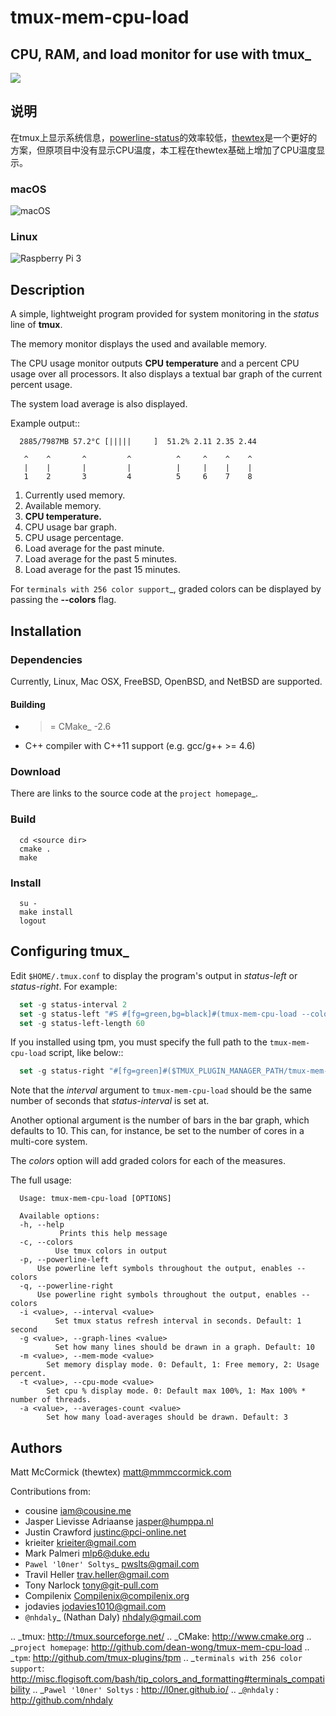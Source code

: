 # tmux-mem-cpu-load

## CPU, RAM, and load monitor for use with tmux_


![](https://travis-ci.org/dean-wong/tmux-mem-cpu-load.svg)

## 说明

在tmux上显示系统信息，[powerline-status](https://pypi.python.org/pypi/powerline-status/)的效率较低，[thewtex](http://github.com/thewtex/tmux-mem-cpu-load)是一个更好的方案，但原项目中没有显示CPU温度，本工程在thewtex基础上增加了CPU温度显示。

### macOS

![macOS](https://ws4.sinaimg.cn/large/006tKfTcgy1fg5t0km08xj30iy08owel.jpg)

### Linux

![Raspberry Pi 3](https://ws1.sinaimg.cn/large/006tKfTcgy1fg5t0o9ki4j30iy08ot8u.jpg)

## Description

A simple, lightweight program provided for system monitoring in the *status*
line of **tmux**.

The memory monitor displays the used and available memory.

The CPU usage monitor outputs **CPU temperature** and a percent CPU usage over all processors. It also
displays a textual bar graph of the current percent usage.

The system load average is also displayed.

Example output::
```
  2885/7987MB 57.2°C [|||||     ]  51.2% 2.11 2.35 2.44

   ^    ^       ^         ^          ^     ^    ^    ^
   |    |       |         |          |     |    |    |
   1    2       3         4          5     6    7    8
```

1. Currently used memory.
2. Available memory.
3. **CPU temperature.**
4. CPU usage bar graph.
5. CPU usage percentage.
6. Load average for the past minute.
7. Load average for the past 5 minutes.
8. Load average for the past 15 minutes.

For `terminals with 256 color support`_, graded colors can be displayed by
passing the **--colors** flag.


## Installation


### Dependencies


Currently, Linux, Mac OSX, FreeBSD, OpenBSD, and NetBSD are supported.

#### Building


* >= CMake_ -2.6
* C++ compiler with C++11 support (e.g. gcc/g++ >= 4.6)

### Download


There are links to the source code at the `project homepage`_.

### Build

```shell
  cd <source dir>
  cmake .
  make
```


### Install

```shell
  su -
  make install
  logout
```


## Configuring tmux_

Edit ``$HOME/.tmux.conf`` to display the program's output in *status-left* or
*status-right*.  For example:

```lisp
  set -g status-interval 2
  set -g status-left "#S #[fg=green,bg=black]#(tmux-mem-cpu-load --colors --interval 2)#[default]"
  set -g status-left-length 60

```

If you installed using tpm, you must specify the full path to the
``tmux-mem-cpu-load`` script, like below::
```lisp
  set -g status-right "#[fg=green]#($TMUX_PLUGIN_MANAGER_PATH/tmux-mem-cpu-load/tmux-mem-cpu-load --colors --powerline-right --interval 2)#[default]"
```

Note that the *interval* argument to `tmux-mem-cpu-load` should be the same number
of seconds that *status-interval* is set at.

Another optional argument is the number of bars in the bar graph, which
defaults to 10.  This can, for instance, be set to the number of cores in a
multi-core system.

The *colors* option will add graded colors for each of the measures.

The full usage:

```shell
  Usage: tmux-mem-cpu-load [OPTIONS]

  Available options:
  -h, --help
           Prints this help message
  -c, --colors
          Use tmux colors in output
  -p, --powerline-left
	  Use powerline left symbols throughout the output, enables --colors
  -q, --powerline-right
	  Use powerline right symbols throughout the output, enables --colors
  -i <value>, --interval <value>
          Set tmux status refresh interval in seconds. Default: 1 second
  -g <value>, --graph-lines <value>
          Set how many lines should be drawn in a graph. Default: 10
  -m <value>, --mem-mode <value>
        Set memory display mode. 0: Default, 1: Free memory, 2: Usage percent.
  -t <value>, --cpu-mode <value>
        Set cpu % display mode. 0: Default max 100%, 1: Max 100% * number of threads.
  -a <value>, --averages-count <value>
        Set how many load-averages should be drawn. Default: 3
```


## Authors

Matt McCormick (thewtex) <matt@mmmccormick.com>

Contributions from:

* cousine <iam@cousine.me>
* Jasper Lievisse Adriaanse <jasper@humppa.nl>
* Justin Crawford <justinc@pci-online.net>
* krieiter <krieiter@gmail.com>
* Mark Palmeri <mlp6@duke.edu>
* `Pawel 'l0ner' Soltys`_ <pwslts@gmail.com>
* Travil Heller <trav.heller@gmail.com>
* Tony Narlock <tony@git-pull.com>
* Compilenix <Compilenix@compilenix.org>
* jodavies <jodavies1010@gmail.com>
* `@nhdaly`_ (Nathan Daly) <nhdaly@gmail.com>


.. _tmux: http://tmux.sourceforge.net/
.. _CMake: http://www.cmake.org
.. _`project homepage`: http://github.com/dean-wong/tmux-mem-cpu-load
.. _`tpm`: http://github.com/tmux-plugins/tpm
.. _`terminals with 256 color support`: http://misc.flogisoft.com/bash/tip_colors_and_formatting#terminals_compatibility
.. _`Pawel 'l0ner' Soltys` : http://l0ner.github.io/
.. _`@nhdaly` : http://github.com/nhdaly

